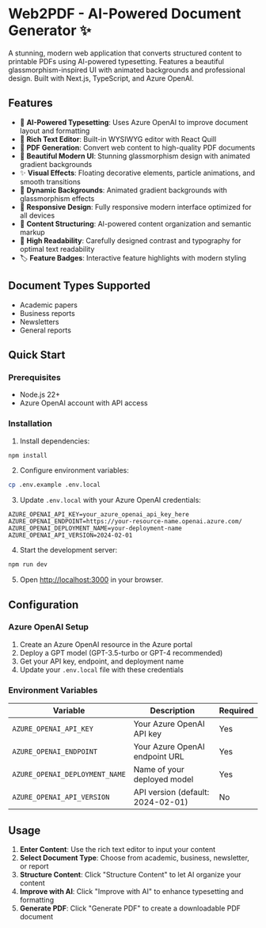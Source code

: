# Web2PDF - AI-Powered Document Generator ✨

A stunning, modern web application that converts structured content to printable PDFs using AI-powered typesetting. Features a beautiful glassmorphism-inspired UI with animated backgrounds and professional design. Built with Next.js, TypeScript, and Azure OpenAI.

## Features

- 🤖 **AI-Powered Typesetting**: Uses Azure OpenAI to improve document layout and formatting
- 📝 **Rich Text Editor**: Built-in WYSIWYG editor with React Quill
- 📄 **PDF Generation**: Convert web content to high-quality PDF documents
- 🎨 **Beautiful Modern UI**: Stunning glassmorphism design with animated gradient backgrounds
- ✨ **Visual Effects**: Floating decorative elements, particle animations, and smooth transitions
- 🌈 **Dynamic Backgrounds**: Animated gradient backgrounds with glassmorphism effects
- 📱 **Responsive Design**: Fully responsive modern interface optimized for all devices
- 🔧 **Content Structuring**: AI-powered content organization and semantic markup
- 🎯 **High Readability**: Carefully designed contrast and typography for optimal text readability
- 🏷️ **Feature Badges**: Interactive feature highlights with modern styling

## Document Types Supported

- Academic papers
- Business reports
- Newsletters
- General reports

## Quick Start

### Prerequisites

- Node.js 22+
- Azure OpenAI account with API access

### Installation

1. Install dependencies:
```bash
npm install
```

2. Configure environment variables:
```bash
cp .env.example .env.local
```

3. Update `.env.local` with your Azure OpenAI credentials:
```env
AZURE_OPENAI_API_KEY=your_azure_openai_api_key_here
AZURE_OPENAI_ENDPOINT=https://your-resource-name.openai.azure.com/
AZURE_OPENAI_DEPLOYMENT_NAME=your-deployment-name
AZURE_OPENAI_API_VERSION=2024-02-01
```

4. Start the development server:
```bash
npm run dev
```

5. Open [http://localhost:3000](http://localhost:3000) in your browser.

## Configuration

### Azure OpenAI Setup

1. Create an Azure OpenAI resource in the Azure portal
2. Deploy a GPT model (GPT-3.5-turbo or GPT-4 recommended)
3. Get your API key, endpoint, and deployment name
4. Update your `.env.local` file with these credentials

### Environment Variables

| Variable | Description | Required |
|----------|-------------|----------|
| `AZURE_OPENAI_API_KEY` | Your Azure OpenAI API key | Yes |
| `AZURE_OPENAI_ENDPOINT` | Your Azure OpenAI endpoint URL | Yes |
| `AZURE_OPENAI_DEPLOYMENT_NAME` | Name of your deployed model | Yes |
| `AZURE_OPENAI_API_VERSION` | API version (default: 2024-02-01) | No |

## Usage

1. **Enter Content**: Use the rich text editor to input your content
2. **Select Document Type**: Choose from academic, business, newsletter, or report
3. **Structure Content**: Click "Structure Content" to let AI organize your content
4. **Improve with AI**: Click "Improve with AI" to enhance typesetting and formatting
5. **Generate PDF**: Click "Generate PDF" to create a downloadable PDF document
